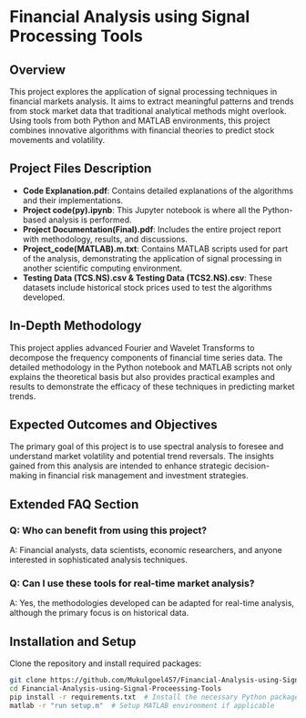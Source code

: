 # Financial Analysis using Signal Processing Tools

## Overview

This project explores the application of signal processing techniques in financial markets analysis. It aims to extract meaningful patterns and trends from stock market data that traditional analytical methods might overlook. Using tools from both Python and MATLAB environments, this project combines innovative algorithms with financial theories to predict stock movements and volatility.

## Project Files Description

- **Code Explanation.pdf**: Contains detailed explanations of the algorithms and their implementations.
- **Project code(py).ipynb**: This Jupyter notebook is where all the Python-based analysis is performed.
- **Project Documentation(Final).pdf**: Includes the entire project report with methodology, results, and discussions.
- **Project_code(MATLAB).m.txt**: Contains MATLAB scripts used for part of the analysis, demonstrating the application of signal processing in another scientific computing environment.
- **Testing Data (TCS.NS).csv & Testing Data (TCS2.NS).csv**: These datasets include historical stock prices used to test the algorithms developed.

## In-Depth Methodology

This project applies advanced Fourier and Wavelet Transforms to decompose the frequency components of financial time series data. The detailed methodology in the Python notebook and MATLAB scripts not only explains the theoretical basis but also provides practical examples and results to demonstrate the efficacy of these techniques in predicting market trends.

## Expected Outcomes and Objectives

The primary goal of this project is to use spectral analysis to foresee and understand market volatility and potential trend reversals. The insights gained from this analysis are intended to enhance strategic decision-making in financial risk management and investment strategies.

## Extended FAQ Section
### Q: Who can benefit from using this project?

A: Financial analysts, data scientists, economic researchers, and anyone interested in sophisticated analysis techniques.

### Q: Can I use these tools for real-time market analysis?

A: Yes, the methodologies developed can be adapted for real-time analysis, although the primary focus is on historical data.

## Installation and Setup

Clone the repository and install required packages:

```bash
git clone https://github.com/Mukulgoel457/Financial-Analysis-using-Signal-Proceessing-Tools.git
cd Financial-Analysis-using-Signal-Proceessing-Tools
pip install -r requirements.txt  # Install the necessary Python packages
matlab -r "run setup.m"  # Setup MATLAB environment if applicable

